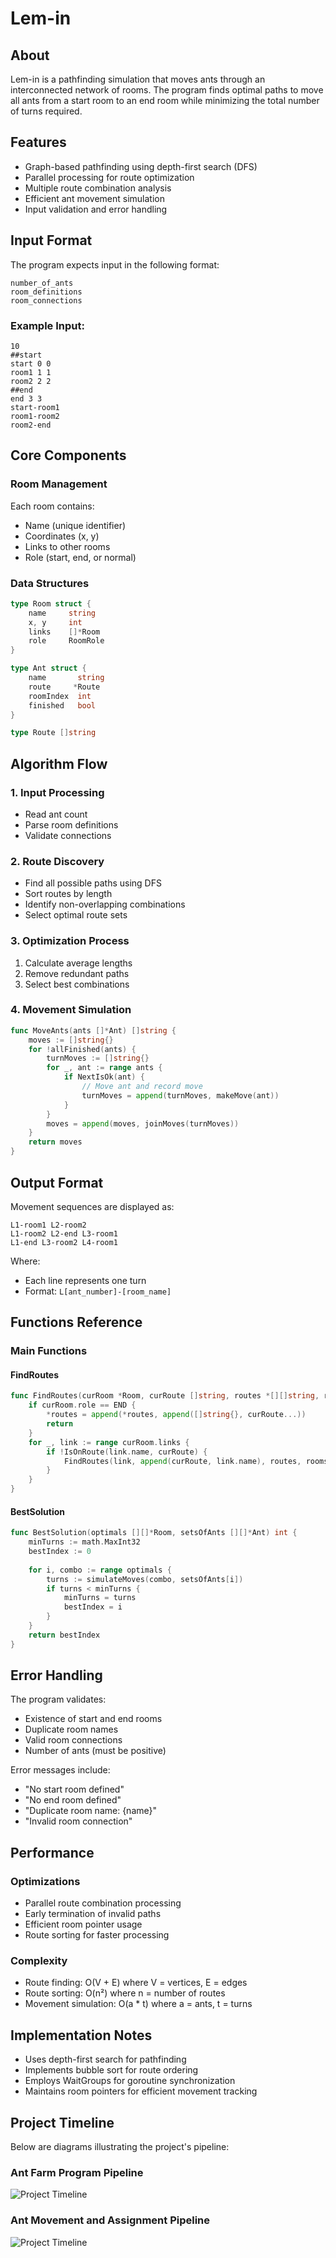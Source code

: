 # Lem-in

## About
Lem-in is a pathfinding simulation that moves ants through an interconnected network of rooms. The program finds optimal paths to move all ants from a start room to an end room while minimizing the total number of turns required.

## Features
- Graph-based pathfinding using depth-first search (DFS)
- Parallel processing for route optimization
- Multiple route combination analysis
- Efficient ant movement simulation
- Input validation and error handling

## Input Format
The program expects input in the following format:

```
number_of_ants
room_definitions
room_connections
```

### Example Input:
```
10
##start
start 0 0
room1 1 1
room2 2 2
##end
end 3 3
start-room1
room1-room2
room2-end
```

## Core Components

### Room Management
Each room contains:
- Name (unique identifier)
- Coordinates (x, y)
- Links to other rooms
- Role (start, end, or normal)

### Data Structures
```go
type Room struct {
    name     string
    x, y     int
    links    []*Room
    role     RoomRole
}

type Ant struct {
    name       string
    route     *Route
    roomIndex  int
    finished   bool
}

type Route []string
```

## Algorithm Flow

### 1. Input Processing
- Read ant count
- Parse room definitions
- Validate connections

### 2. Route Discovery
- Find all possible paths using DFS
- Sort routes by length
- Identify non-overlapping combinations
- Select optimal route sets

### 3. Optimization Process
1. Calculate average lengths
2. Remove redundant paths
3. Select best combinations

### 4. Movement Simulation
```go
func MoveAnts(ants []*Ant) []string {
    moves := []string{}
    for !allFinished(ants) {
        turnMoves := []string{}
        for _, ant := range ants {
            if NextIsOk(ant) {
                // Move ant and record move
                turnMoves = append(turnMoves, makeMove(ant))
            }
        }
        moves = append(moves, joinMoves(turnMoves))
    }
    return moves
}
```

## Output Format
Movement sequences are displayed as:
```
L1-room1 L2-room2
L1-room2 L2-end L3-room1
L1-end L3-room2 L4-room1
```

Where:
- Each line represents one turn
- Format: `L[ant_number]-[room_name]`

## Functions Reference

### Main Functions

#### FindRoutes
```go
func FindRoutes(curRoom *Room, curRoute []string, routes *[][]string, rooms *[]*Room) {
    if curRoom.role == END {
        *routes = append(*routes, append([]string{}, curRoute...))
        return
    }
    for _, link := range curRoom.links {
        if !IsOnRoute(link.name, curRoute) {
            FindRoutes(link, append(curRoute, link.name), routes, rooms)
        }
    }
}
```

#### BestSolution
```go
func BestSolution(optimals [][]*Room, setsOfAnts [][]*Ant) int {
    minTurns := math.MaxInt32
    bestIndex := 0
    
    for i, combo := range optimals {
        turns := simulateMoves(combo, setsOfAnts[i])
        if turns < minTurns {
            minTurns = turns
            bestIndex = i
        }
    }
    return bestIndex
}
```

## Error Handling
The program validates:
- Existence of start and end rooms
- Duplicate room names
- Valid room connections
- Number of ants (must be positive)

Error messages include:
- "No start room defined"
- "No end room defined"
- "Duplicate room name: {name}"
- "Invalid room connection"

## Performance

### Optimizations
- Parallel route combination processing
- Early termination of invalid paths
- Efficient room pointer usage
- Route sorting for faster processing

### Complexity
- Route finding: O(V + E) where V = vertices, E = edges
- Route sorting: O(n²) where n = number of routes
- Movement simulation: O(a * t) where a = ants, t = turns

## Implementation Notes
- Uses depth-first search for pathfinding
- Implements bubble sort for route ordering
- Employs WaitGroups for goroutine synchronization
- Maintains room pointers for efficient movement tracking

## Project Timeline
Below are diagrams illustrating the project's pipeline:

### Ant Farm Program Pipeline

![Project Timeline](static/images/s1.png)

### Ant Movement and Assignment Pipeline

![Project Timeline](static/images/s2.png)
